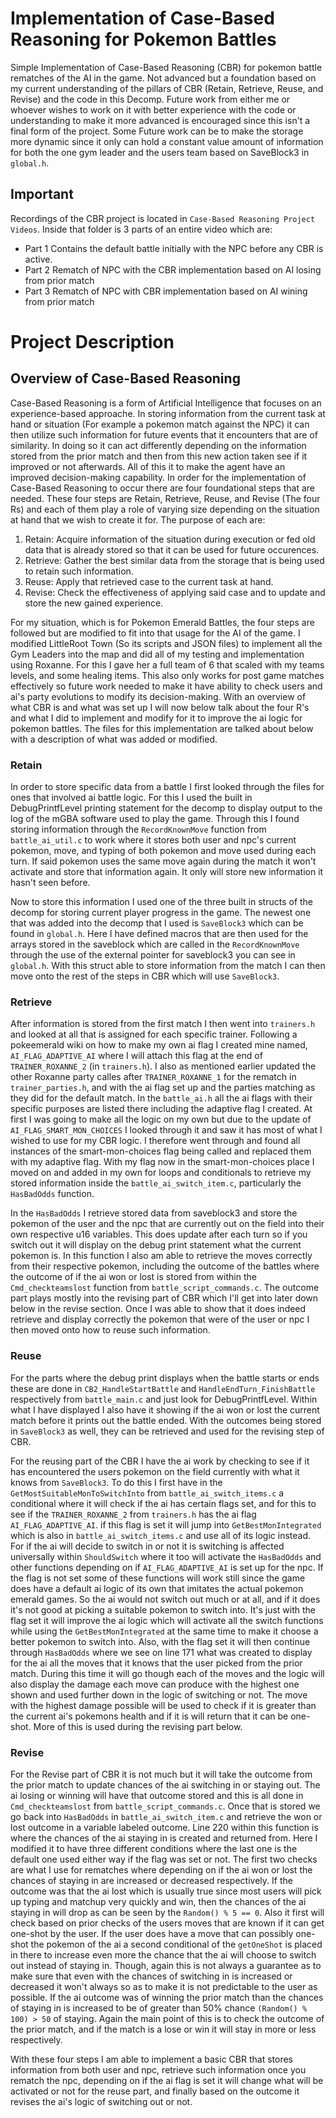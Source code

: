 # Implementation of Case-Based Reasoning for Pokemon Battles
Simple Implementation of Case-Based Reasoning (CBR) for pokemon battle rematches of the AI in the game. Not advanced but a foundation based on my current understanding of the pillars of CBR (Retain, Retrieve, Reuse, and Revise) and the code in this Decomp. Future work from either me or whoever wishes to work on it with better experience with the code or understanding to make it more advanced is encouraged since this isn't a final form of the project. Some Future work can be to make the storage more dynamic since it only can hold a constant value amount of information for both the one gym leader and the users team based on SaveBlock3 in `global.h`.

## Important
Recordings of the CBR project is located in `Case-Based Reasoning Project Videos`.
Inside that folder is 3 parts of an entire video which are:
- Part 1 Contains the default battle initially with the NPC before any CBR is active.
- Part 2 Rematch of NPC with the CBR implementation based on AI losing from prior match
- Part 3 Rematch of NPC with CBR implementation based on AI wining from prior match

# Project Description
## Overview of Case-Based Reasoning
Case-Based Reasoning is a form of Artificial Intelligence that focuses on an experience-based approache. In storing information from the current task at hand or situation (For example a pokemon match against the NPC) it can then utilize such information for future events that it encounters that are of similarity. In doing so it can act differently depending on the information stored from the prior match and then from this new action taken see if it improved or not afterwards. All of this it to make the agent have an improved decision-making capability. 
In order for the implementation of Case-Based Reasoning to occur there are four foundational steps that are needed. These four steps are Retain, Retrieve, Reuse, and Revise (The four Rs) and each of them play a role of varying size depending on the situation at hand that we wish to create it for. 
The purpose of each are:
1. Retain: Acquire information of the situation during execution or fed old data that is already stored so that it can be used for future occurences. 
2. Retrieve: Gather the best similar data from the storage that is being used to retain such information. 
3. Reuse: Apply that retrieved case to the current task at hand.
4. Revise: Check the effectiveness of applying said case and to update and store the new gained experience.

For my situation, which is for Pokemon Emerald Battles, the four steps are followed but are modified to fit into that usage for the AI of the game. I modified LittleRoot Town (So its scripts and JSON files) to implement all the Gym Leaders into the map and did all of my testing and implementation using Roxanne. For this I gave her a full team of 6 that scaled with my teams levels, and some healing items. This also only works for post game matches effectively so future work needed to make it have ability to check users and ai's party evolutions to modify its decision-making. With an overview of what CBR is and what was set up I will now below talk about the four R's and what I did to implement and modify for it to improve the ai logic for pokemon battles. The files for this implementation are talked about below with a description of what was added or modified.

### Retain
In order to store specific data from a battle I first looked through the files for ones that involved ai battle logic. For this I used the built in DebugPrintfLevel printing statement for the decomp to display output to the log of the mGBA software used to play the game. Through this I found storing information through the `RecordKnownMove` function from `battle_ai_util.c` to work where it stores both user and npc's current pokemon, move, and typing of both pokemon and move used during each turn. If said pokemon uses the same move again during the match it won't activate and store that information again. It only will store new information it hasn't seen before. 

Now to store this information I used one of the three built in structs of the decomp for storing current player progress in the game. The newest one that was added into the decomp that I used is `SaveBlock3` which can be found in `global.h`. Here I have defined macros that are then used for the arrays stored in the saveblock which are called in the `RecordKnownMove` through the use of the external pointer for saveblock3 you can see in `global.h`. With this struct able to store information from the match I can then move onto the rest of the steps in CBR which will use `SaveBlock3`.

### Retrieve
After information is stored from the first match I then went into `trainers.h` and looked at all that is assigned for each specific trainer. Following a pokeemerald wiki on how to make my own ai flag I created mine named, `AI_FLAG_ADAPTIVE_AI` where I will attach this flag at the end of `TRAINER_ROXANNE_2` (in `trainers.h`). I also as mentioned earlier updated the other Roxanne party calles after `TRAINER_ROXANNE_1` for the rematch in `trainer_parties.h`, and with the ai flag set up and the parties matching as they did for the default match. In the `battle_ai.h` all the ai flags with their specific purposes are listed there including the adaptive flag I created. At first I was going to make all the logic on my own but due to the update of `AI_FLAG_SMART_MON_CHOICES` I looked through it and saw it has most of what I wished to use for my CBR logic. I therefore went through and found all instances of the smart-mon-choices flag being called and replaced them with my adaptive flag. With my flag now in the smart-mon-choices place I moved on and added in my own for loops and conditionals to retrieve my stored information inside the `battle_ai_switch_item.c`, particularly the `HasBadOdds` function. 

In the `HasBadOdds` I retrieve stored data from saveblock3 and store the pokemon of the user and the npc that are currently out on the field into their own respective u16 variables. This does update after each turn so if you switch out it will display on the debug print statement what the current pokemon is. In this function I also am able to retrieve the moves correctly from their respective pokemon, including the outcome of the battles where the outcome of if the ai won or lost is stored from within the `Cmd_checkteamslost` function from `battle_script_commands.c`. The outcome part plays mostly into the revising part of CBR which I'll get into later down below in the revise section.
Once I was able to show that it does indeed retrieve and display correctly the pokemon that were of the user or npc I then moved onto how to reuse such information.

### Reuse
For the parts where the debug print displays when the battle starts or ends these are done in `CB2_HandleStartBattle` and `HandleEndTurn_FinishBattle` respectively from `battle_main.c` and just look for DebugPrintfLevel. Within what I have displayed I also have it showing if the ai won or lost the current match before it prints out the battle ended. With the outcomes being stored in `SaveBlock3` as well, they can be retrieved and used for the revising step of CBR. 

For the reusing part of the CBR I have the ai work by checking to see if it has encountered the users pokemon on the field currently with what it knows from `SaveBlock3`. To do this I first have in the `GetMostSuitableMonToSwitchInto` from `battle_ai_switch_items.c` a conditional where it will check if the ai has certain flags set, and for this to see if the `TRAINER_ROXANNE_2` from `trainers.h` has the ai flag `AI_FLAG_ADAPTIVE_AI`. if this flag is set it will jump into `GetBestMonIntegrated` which is also in `battle_ai_switch_items.c` and use all of its logic instead. For if the ai will decide to switch in or not it is switching is affected universally within `ShouldSwitch` where it too will activate the `HasBadOdds` and other functions depending on if `AI_FLAG_ADAPTIVE_AI` is set up for the npc. If the flag is not set some of these functions will work still since the game does have a default ai logic of its own that imitates the actual pokemon emerald games. So the ai would not switch out much or at all, and if it does it's not good at picking a suitable pokemon to switch into. It's just with the flag set it will improve the ai logic which will activate all the switch functions while using the `GetBestMonIntegrated` at the same time to make it choose a better pokemon to switch into. Also, with the flag set it will then continue through `HasBadOdds` where we see on line 171 what was created to display for the ai all the moves that it knows that the user picked from the prior match. During this time it will go though each of the moves and the logic will also display the damage each move can produce with the highest one shown and used further down in the logic of switching or not. The move with the highest damage possible will be used to check if it is greater than the current ai's pokemons health and if it is will return that it can be one-shot. More of this is used during the revising part below.

### Revise
For the Revise part of CBR it is not much but it will take the outcome from the prior match to update chances of the ai switching in or staying out. The ai losing or winning will have that outcome stored and this is all done in `Cmd_checkteamslost` from `battle_script_commands.c`. Once that is stored we go back into `HasBadOdds` in `battle_ai_switch_item.c` and retrieve the won or lost outcome in a variable labeled outcome. Line 220 within this function is where the chances of the ai staying in is created and returned from. Here I modified it to have three different conditions where the last one is the default one used either way if the flag was set or not. The first two checks are what I use for rematches where depending on if the ai won or lost the chances of staying in are increased or decreased respectively. If the outcome was that the ai lost which is usually true since most users will pick up typing and matchup very quickly and win, then the chances of the ai staying in will drop as can be seen by the `Random() % 5 == 0`. Also it first will check based on prior checks of the users moves that are known if it can get one-shot by the user. If the user does have a move that can possibly one-shot the pokemon of the ai a second conditional of the `getOneShot` is placed in there to increase even more the chance that the ai will choose to switch out instead of staying in. Though, again this is not always a guarantee as to make sure that even with the chances of switching in is increased or decreased it won't always so as to make it is not predictable to the user as possible. If the ai outcome was of winning the prior match than the chances of staying in is increased to be of greater than 50% chance `(Random() % 100) > 50` of staying. Again the main point of this is to check the outcome of the prior match, and if the match is a lose or win it will stay in more or less respectively.  

With these four steps I am able to implement a basic CBR that stores information from both user and npc, retrieve such information once you rematch the npc, depending on if the ai flag is set it will change what will be activated or not for the reuse part, and finally based on the outcome it revises the ai's logic of switching out or not.  
